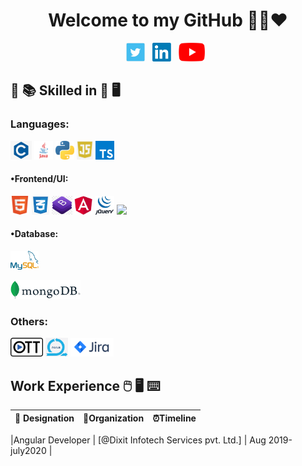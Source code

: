 ﻿
<h1 align="center"> Welcome to my GitHub 👨‍💻❤️</h1>
  
<!--
[![HitCount](http://hits.dwyl.com/Mr-PerFectt/Mr-PerFectt.svg)](http://hits.dwyl.com/Mr-PerFectt/Mr-PerFectt)
<b>- Platform:</b>
# Hi, I'm susant 👋:man_technologist:
### Platform
<code><img src="https://raw.githubusercontent.com/Mr-PerFectt/Mr-PerFectt/master/img/platform/linux.png" height="30"></code>
<code><img src="https://raw.githubusercontent.com/Mr-PerFectt/Mr-PerFectt/master/img/platform/windows.jpg" height="30"></code>
<img src="https://gpvc.arturio.dev/Mr-PerFectt" alt="profile views"/> (https://visitor-badge.glitch.me/badge?page_id=Mr-PerFectt.Mr-PerFectt --->

<!--<img src="https://raw.githubusercontent.com/Mr-PerFectt/Mr-PerFectt/master/frame.jpg" > -->
<p align="center">
<a href="https://twitter.com/PaikaraySantanu"><img height="30" src="https://raw.githubusercontent.com/Mr-PerFectt/Mr-PerFectt/master/img/social/t.jpg"></a>&nbsp;&nbsp;
<a href="https://www.linkedin.com/in/santanu-kumar-paikaray-989a181a6/"><img height="30" src="https://raw.githubusercontent.com/Mr-PerFectt/Mr-PerFectt/master/img/social/l.png"></a>&nbsp;&nbsp;
<a href="https://www.youtube.com/channel/UC44Igj1mSwOYsfQo6VUfr9g"><img height="30" src="https://raw.githubusercontent.com/Mr-PerFectt/Mr-PerFectt/master/img/social/Yt.png"></a>&nbsp;&nbsp;

  


## :open_book: :books: Skilled in :closed_book: :desktop_computer:


### Languages:
<code><img src="https://raw.githubusercontent.com/Mr-PerFectt/Mr-PerFectt/master/img/pl/c.png" height="30"></code>
<code><img src="https://raw.githubusercontent.com/Mr-PerFectt/Mr-PerFectt/master/img/pl/java.png" height="30"></code>
<code><img src="https://raw.githubusercontent.com/Mr-PerFectt/Mr-PerFectt/master/img/pl/python.png" height="30"></code>
<code><img src="https://raw.githubusercontent.com/Mr-PerFectt/Mr-PerFectt/master/img/pl/js.png" height="30"></code>
<code><img src="https://raw.githubusercontent.com/Mr-PerFectt/Mr-PerFectt/master/img/pl/ts.png" height="30"></code>





#### •Frontend/UI:
<code><img src="https://raw.githubusercontent.com/Mr-PerFectt/Mr-PerFectt/master/img/web/ui/html.png" height="30"></code>
<code><img src="https://raw.githubusercontent.com/Mr-PerFectt/Mr-PerFectt/master/img/web/ui/css.png" height="30"></code>
<code><img src="https://raw.githubusercontent.com/Mr-PerFectt/Mr-PerFectt/master/img/web/ui/bt.jpg" height="30"></code>
<code><img src="https://raw.githubusercontent.com/Mr-PerFectt/Mr-PerFectt/master/img/web/ui/angular.jpg" height="30"></code>
<code><img src="https://raw.githubusercontent.com/Mr-PerFectt/Mr-PerFectt/master/img/web/ui/jq.jpg" height="30"></code>
<code><img src="https://raw.githubusercontent.com/Mr-PerFectt/Mr-PerFectt/master/img/web/ui/react.jpg" height="30"></code>
#### •Database:
<code><img src="https://raw.githubusercontent.com/Mr-PerFectt/Mr-PerFectt/master/img/db/mysql1.png" height="30"></code>

<code><img src="https://raw.githubusercontent.com/Mr-PerFectt/Mr-PerFectt/master/img/db/mongo.png" height="30"></code>
### Others:
<code><img src="https://raw.githubusercontent.com/Mr-PerFectt/Mr-PerFectt/master/img/other/ott.png" height="30"></code>
<code><img src="https://raw.githubusercontent.com/Mr-PerFectt/Mr-PerFectt/master/img/other/agile.jpg" height="30"></code>
<code><img src="https://raw.githubusercontent.com/Mr-PerFectt/Mr-PerFectt/master/img/other/jira.png" height="30"></code>



## Work Experience :computer_mouse: :desktop_computer: :keyboard:

| 💼 Designation |  🏢Organization | ⏰Timeline  |
| :-: | :-: | :-: |

|Angular Developer | [@Dixit Infotech Services pvt. Ltd.] | Aug 2019-july2020 |


